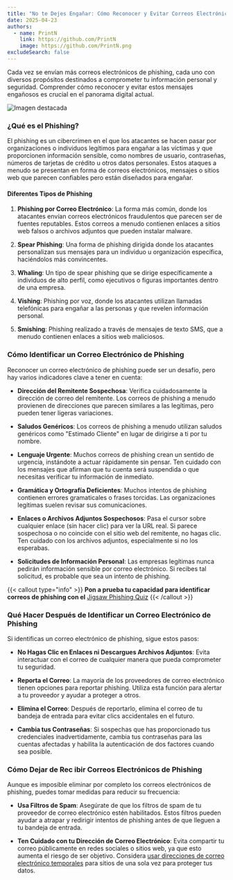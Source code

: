```yaml
---
title: "No te Dejes Engañar: Cómo Reconocer y Evitar Correos Electrónicos de Phishing"
date: 2025-04-23
authors:
  - name: PrintN
    link: https://github.com/PrintN
    image: https://github.com/PrintN.png
excludeSearch: false
---
```

Cada vez se envían más correos electrónicos de phishing, cada uno con diversos propósitos destinados a comprometer tu información personal y seguridad. Comprender cómo reconocer y evitar estos mensajes engañosos es crucial en el panorama digital actual.

![Imagen destacada](../../../images/articles/dont-get-hooked-how-to-recognize-and-avoid-phishing-emails/feature-image.webp)

### ¿Qué es el Phishing?
El phishing es un cibercrimen en el que los atacantes se hacen pasar por organizaciones o individuos legítimos para engañar a las víctimas y que proporcionen información sensible, como nombres de usuario, contraseñas, números de tarjetas de crédito u otros datos personales. Estos ataques a menudo se presentan en forma de correos electrónicos, mensajes o sitios web que parecen confiables pero están diseñados para engañar.

#### Diferentes Tipos de Phishing
1. **Phishing por Correo Electrónico**: La forma más común, donde los atacantes envían correos electrónicos fraudulentos que parecen ser de fuentes reputables. Estos correos a menudo contienen enlaces a sitios web falsos o archivos adjuntos que pueden instalar malware.

2. **Spear Phishing**: Una forma de phishing dirigida donde los atacantes personalizan sus mensajes para un individuo u organización específica, haciéndolos más convincentes.

3. **Whaling**: Un tipo de spear phishing que se dirige específicamente a individuos de alto perfil, como ejecutivos o figuras importantes dentro de una empresa.

4. **Vishing**: Phishing por voz, donde los atacantes utilizan llamadas telefónicas para engañar a las personas y que revelen información personal.

5. **Smishing**: Phishing realizado a través de mensajes de texto SMS, que a menudo contienen enlaces a sitios web maliciosos.

### Cómo Identificar un Correo Electrónico de Phishing
Reconocer un correo electrónico de phishing puede ser un desafío, pero hay varios indicadores clave a tener en cuenta:
- **Dirección del Remitente Sospechosa**: Verifica cuidadosamente la dirección de correo del remitente. Los correos de phishing a menudo provienen de direcciones que parecen similares a las legítimas, pero pueden tener ligeras variaciones.

- **Saludos Genéricos**: Los correos de phishing a menudo utilizan saludos genéricos como "Estimado Cliente" en lugar de dirigirse a ti por tu nombre.

- **Lenguaje Urgente**: Muchos correos de phishing crean un sentido de urgencia, instándote a actuar rápidamente sin pensar. Ten cuidado con los mensajes que afirman que tu cuenta será suspendida o que necesitas verificar tu información de inmediato.

- **Gramática y Ortografía Deficientes**: Muchos intentos de phishing contienen errores gramaticales o frases torcidas. Las organizaciones legítimas suelen revisar sus comunicaciones.

- **Enlaces o Archivos Adjuntos Sospechosos**: Pasa el cursor sobre cualquier enlace (sin hacer clic) para ver la URL real. Si parece sospechosa o no coincide con el sitio web del remitente, no hagas clic. Ten cuidado con los archivos adjuntos, especialmente si no los esperabas.

- **Solicitudes de Información Personal**: Las empresas legítimas nunca pedirán información sensible por correo electrónico. Si recibes tal solicitud, es probable que sea un intento de phishing.

{{< callout type="info" >}}
  **Pon a prueba tu capacidad para identificar correos de phishing con el**
  [Jigsaw Phishing Quiz](https://phishingquiz.withgoogle.com/)
{{< /callout >}}

### Qué Hacer Después de Identificar un Correo Electrónico de Phishing
Si identificas un correo electrónico de phishing, sigue estos pasos:
- **No Hagas Clic en Enlaces ni Descargues Archivos Adjuntos**: Evita interactuar con el correo de cualquier manera que pueda comprometer tu seguridad.

- **Reporta el Correo**: La mayoría de los proveedores de correo electrónico tienen opciones para reportar phishing. Utiliza esta función para alertar a tu proveedor y ayudar a proteger a otros.

- **Elimina el Correo**: Después de reportarlo, elimina el correo de tu bandeja de entrada para evitar clics accidentales en el futuro.

- **Cambia tus Contraseñas**: Si sospechas que has proporcionado tus credenciales inadvertidamente, cambia tus contraseñas para las cuentas afectadas y habilita la autenticación de dos factores cuando sea posible.

### Cómo Dejar de Rec ibir Correos Electrónicos de Phishing
Aunque es imposible eliminar por completo los correos electrónicos de phishing, puedes tomar medidas para reducir su frecuencia:
- **Usa Filtros de Spam**: Asegúrate de que los filtros de spam de tu proveedor de correo electrónico estén habilitados. Estos filtros pueden ayudar a atrapar y redirigir intentos de phishing antes de que lleguen a tu bandeja de entrada.

- **Ten Cuidado con tu Dirección de Correo Electrónico**: Evita compartir tu correo públicamente en redes sociales o sitios web, ya que esto aumenta el riesgo de ser objetivo. Considera [usar direcciones de correo electrónico temporales](../limit-the-personal-information-you-share-online) para sitios de una sola vez para proteger tus datos.